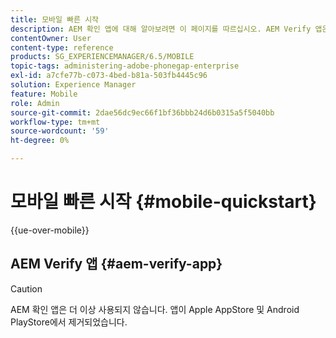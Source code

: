 ```yaml
---
title: 모바일 빠른 시작
description: AEM 확인 앱에 대해 알아보려면 이 페이지를 따르십시오. AEM Verify 앱은 iOS 또는 Android 모바일 디바이스에서 AEM 모바일 애플리케이션을 빠르고 간편하게 실행할 수 있는 방법입니다.
contentOwner: User
content-type: reference
products: SG_EXPERIENCEMANAGER/6.5/MOBILE
topic-tags: administering-adobe-phonegap-enterprise
exl-id: a7cfe77b-c073-4bed-b81a-503fb4445c96
solution: Experience Manager
feature: Mobile
role: Admin
source-git-commit: 2dae56dc9ec66f1bf36bbb24d6b0315a5f5040bb
workflow-type: tm+mt
source-wordcount: '59'
ht-degree: 0%

---
```


# 모바일 빠른 시작 {#mobile-quickstart}

{{ue-over-mobile}}

## AEM Verify 앱 {#aem-verify-app}

>[!CAUTION]
>
>AEM 확인 앱은 더 이상 사용되지 않습니다. 앱이 Apple AppStore 및 Android PlayStore에서 제거되었습니다.

